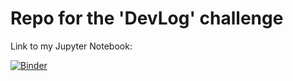 # Repo for the 'DevLog' challenge

Link to my Jupyter Notebook:

[![Binder](https://mybinder.org/badge_logo.svg)](https://mybinder.org/v2/gh/rpaintkoui/challenge_devLog/HEAD)
